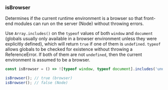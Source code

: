 ### isBrowser

Determines if the current runtime environment is a browser so that front-end modules can run on the server (Node)
without throwing errors.

Use `Array.includes()` on the `typeof` values of both `window` and `document` (globals usually only available in a 
browser environment unless they were explicitly defined), which will return `true` if one of them is `undefined`. 
`typeof` allows globals to be checked for existence without throwing a ReferenceError. If both of them are not `undefined`, then the current environment is assumed to be a browser.

```js
const isBrowser = () => ![typeof window, typeof document].includes('undefined');
```

```js
isBrowser(); // true (browser)
isBrowser(); // false (Node)
```
